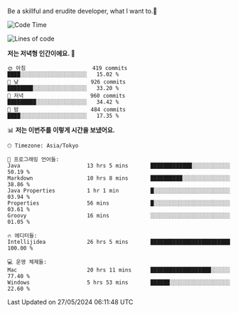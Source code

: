 Be a skillful and erudite developer, what I want to.👶

<!--START_SECTION:waka-->
![Code Time](http://img.shields.io/badge/Code%20Time-845%20hrs%201%20min-blue)

![Lines of code](https://img.shields.io/badge/%EC%A0%80%EB%8A%94%20%EC%97%AC%ED%83%9C%EA%B9%8C%EC%A7%80%20-2.1%20million%20%EC%A4%84%EC%9D%98%20%EC%BD%94%EB%93%9C%EB%A5%BC%20%EC%9E%91%EC%84%B1%ED%96%88%EC%96%B4%EC%9A%94.-blue)

**저는 저녁형 인간이에요. 🦉** 

```text
🌞 아침                     419 commits         ████░░░░░░░░░░░░░░░░░░░░░   15.02 % 
🌆 낮　                     926 commits         ████████░░░░░░░░░░░░░░░░░   33.20 % 
🌃 저녁                     960 commits         █████████░░░░░░░░░░░░░░░░   34.42 % 
🌙 밤　                     484 commits         ████░░░░░░░░░░░░░░░░░░░░░   17.35 % 
```


📊 **저는 이번주를 이렇게 시간을 보냈어요.** 

```text
🕑︎ Timezone: Asia/Tokyo

💬 프로그래밍 언어들: 
Java                     13 hrs 5 mins       █████████████░░░░░░░░░░░░   50.19 % 
Markdown                 10 hrs 8 mins       ██████████░░░░░░░░░░░░░░░   38.86 % 
Java Properties          1 hr 1 min          █░░░░░░░░░░░░░░░░░░░░░░░░   03.94 % 
Properties               56 mins             █░░░░░░░░░░░░░░░░░░░░░░░░   03.61 % 
Groovy                   16 mins             ░░░░░░░░░░░░░░░░░░░░░░░░░   01.05 % 

🔥 에디터들: 
Intellijidea             26 hrs 5 mins       █████████████████████████   100.00 % 

💻 운영 체제들: 
Mac                      20 hrs 11 mins      ███████████████████░░░░░░   77.40 % 
Windows                  5 hrs 53 mins       ██████░░░░░░░░░░░░░░░░░░░   22.60 % 
```


 Last Updated on 27/05/2024 06:11:48 UTC
<!--END_SECTION:waka-->
